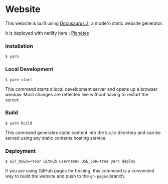 # Website

This website is built using [Docusaurus 2](https://docusaurus.io/), a modern static website generator.

It is deployed with netlify here : [Planètes](https://md-planetes.netlify.app/docs/introduction)


### Installation

```
$ yarn
```

### Local Development

```
$ yarn start
```

This command starts a local development server and opens up a browser window. Most changes are reflected live without having to restart the server.

### Build

```
$ yarn build
```

This command generates static content into the `build` directory and can be served using any static contents hosting service.

### Deployment

```
$ GIT_USER=<Your GitHub username> USE_SSH=true yarn deploy
```

If you are using GitHub pages for hosting, this command is a convenient way to build the website and push to the `gh-pages` branch.

